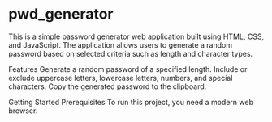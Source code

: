 # pwd_generator
This is a simple password generator web application built using HTML, CSS, and JavaScript. The application allows users to generate a random password based on selected criteria such as length and character types.

Features
Generate a random password of a specified length.
Include or exclude uppercase letters, lowercase letters, numbers, and special characters.
Copy the generated password to the clipboard.


Getting Started
Prerequisites
To run this project, you need a modern web browser.
